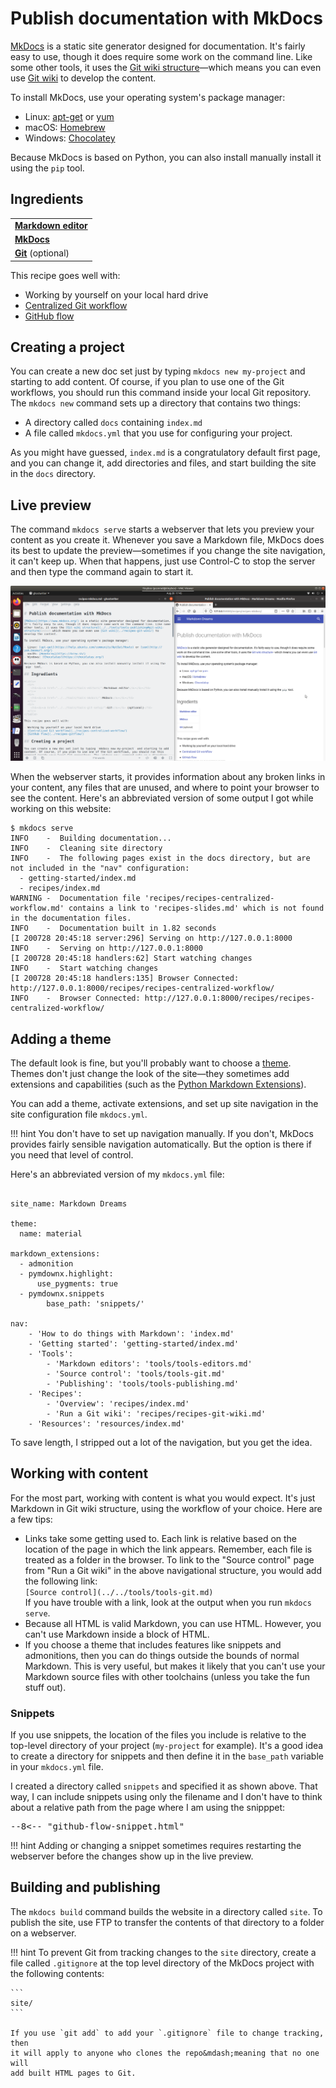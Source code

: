# Publish documentation with MkDocs

[MkDocs](https://www.mkdocs.org/) is a static site generator designed for documentation. It's fairly easy to use, though it does require some work on the command line. Like some other tools, it uses the [Git wiki structure](../../tools/tools-publishing#git-wiki-structure)&mdash;which means you can even use [Git wiki](../recipes-git-wiki/) to develop the content.

To install MkDocs, use your operating system's package manager:

- Linux: [apt-get](https://help.ubuntu.com/community/AptGet/Howto) or [yum](http://yum.baseurl.org/)
- macOS: [Homebrew](https://brew.sh/)
- Windows: [Chocolatey](https://chocolatey.org/)

Because MkDocs is based on Python, you can also install manually install it using the `pip` tool.

## Ingredients

<table>
  <tr>
    <td><b><a href="../../tools/tools-editors/">Markdown editor</a></b></td>
  </tr>
  <tr>
    <td><b><a href="../../tools/tools-mkdocs/">MkDocs</a></b></td>
  </tr>
  <tr>
    <td><b><a href="../../tools/tools-git-setup/">Git</a></b> (optional)</td>
  </tr>
</table>

This recipe goes well with:

- Working by yourself on your local hard drive
- [Centralized Git workflow](../recipes-centralized-workflow/)
- [GitHub flow](../recipes-gitflow/)

## Creating a project

You can create a new doc set just by typing `mkdocs new my-project` and starting to add content. Of course, if you plan to use one of the Git workflows, you should run this command inside your local Git repository. The `mkdocs new` command sets up a directory that contains two things:

- A directory called `docs` containing `index.md`
- A file called `mkdocs.yml` that you use for configuring your project.

As you might have guessed, `index.md` is a congratulatory default first page, and you can change it, add directories and files, and start building the site in the `docs` directory.

## Live preview

The command `mkdocs serve` starts a webserver that lets you preview your content as you create it. Whenever you save a Markdown file, MkDocs does its best to update the preview&mdash;sometimes if you change the site navigation, it can't keep up. When that happens, just use Control-C to stop the server and then type the command again to start it.

![](../img/live-preview.png)

When the webserver starts, it provides information about any broken links in your content, any files that are unused, and where to point your browser to see the content. Here's an abbreviated version of some output I got while working on this website:

```
$ mkdocs serve
INFO    -  Building documentation... 
INFO    -  Cleaning site directory 
INFO    -  The following pages exist in the docs directory, but are not included in the "nav" configuration:
  - getting-started/index.md
  - recipes/index.md
WARNING -  Documentation file 'recipes/recipes-centralized-workflow.md' contains a link to 'recipes-slides.md' which is not found in the documentation files. 
INFO    -  Documentation built in 1.82 seconds 
[I 200728 20:45:18 server:296] Serving on http://127.0.0.1:8000
INFO    -  Serving on http://127.0.0.1:8000
[I 200728 20:45:18 handlers:62] Start watching changes
INFO    -  Start watching changes
[I 200728 20:45:18 handlers:135] Browser Connected: http://127.0.0.1:8000/recipes/recipes-centralized-workflow/
INFO    -  Browser Connected: http://127.0.0.1:8000/recipes/recipes-centralized-workflow/
```


## Adding a theme

The default look is fine, but you'll probably want to choose a [theme](https://github.com/mkdocs/mkdocs/wiki/MkDocs-Themes). Themes don't just change the look of the site&mdash;they sometimes add extensions and capabilities (such as the [Python Markdown Extensions](https://python-markdown.github.io/extensions/)).

You can add a theme, activate extensions, and set up site navigation in the site configuration file `mkdocs.yml`.

!!! hint
    You don't have to set up navigation manually. If you don't, MkDocs provides
    fairly sensible navigation automatically. But the option is there if you 
    need that level of control.

Here's an abbreviated version of my `mkdocs.yml` file:

```

site_name: Markdown Dreams

theme:
  name: material

markdown_extensions:
  - admonition
  - pymdownx.highlight:
      use_pygments: true
  - pymdownx.snippets
        base_path: 'snippets/'

nav:
    - 'How to do things with Markdown': 'index.md'
    - 'Getting started': 'getting-started/index.md'
    - 'Tools':
        - 'Markdown editors': 'tools/tools-editors.md'
        - 'Source control': 'tools/tools-git.md'
        - 'Publishing': 'tools/tools-publishing.md'
    - 'Recipes':
        - 'Overview': 'recipes/index.md'
        - 'Run a Git wiki': 'recipes/recipes-git-wiki.md'
    - 'Resources': 'resources/index.md'
```


To save length, I stripped out a lot of the navigation, but you get the idea.

## Working with content

For the most part, working with content is what you would expect. It's just Markdown in Git wiki structure, using the workflow of your choice. Here are a few tips:

- Links take some getting used to. Each link is relative based on the location of the
  page in which the link appears. Remember, each file is treated as a folder in the
  browser. To link to the "Source control" page from "Run a Git wiki" in the above
  navigational structure, you would add the following link:   
  `[Source control](../../tools/tools-git.md)`  
  If you have trouble with a link, look at the output when you run `mkdocs serve`.
- Because all HTML is valid Markdown, you can use HTML. However, you can't use
  Markdown inside a block of HTML.
- If you choose a theme that includes features like snippets and admonitions, then
  you can do things outside the bounds of normal Markdown. This is very useful, but
  makes it likely that you can't use your Markdown source files with other toolchains
  (unless you take the fun stuff out).

### Snippets

If you use snippets, the location of the files you include is relative to the top-level directory of your project (`my-project` for example). It's a good idea to create a directory for snippets and then define it in the `base_path` variable in your `mkdocs.yml` file. 

I created a directory called `snippets` and specified it as shown above. That way, I can include snippets using only the filename and I don't have to think about a relative path from the page where I am using the snipppet:

<pre>&#45;-8<-- "github-flow-snippet.html"</pre>

!!! hint
    Adding or changing a snippet sometimes requires restarting the webserver before
    the changes show up in the live preview.

## Building and publishing

The `mkdocs build` command builds the website in a directory called `site`. To publish the site, use FTP to transfer the contents of that directory to a folder on a webserver.

!!! hint
    To prevent Git from tracking changes to the `site` directory, create a file called
    `.gitignore` at the top level directory of the MkDocs project with the following
    contents:
    
    ```
    site/
    ```

    If you use `git add` to add your `.gitignore` file to change tracking, then
    it will apply to anyone who clones the repo&mdash;meaning that no one will 
    add built HTML pages to Git.